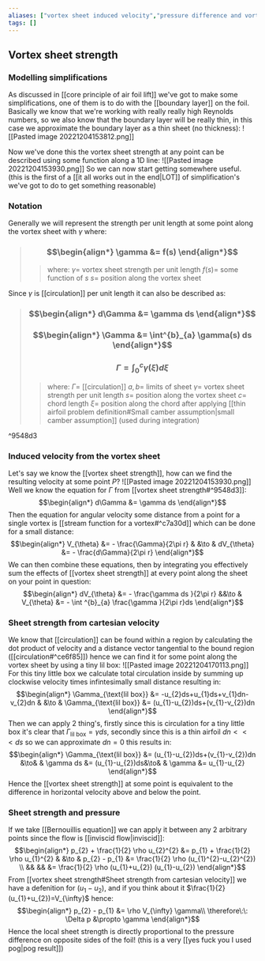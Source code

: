 ```yaml
---
aliases: ["vortex sheet induced velocity","pressure difference and vortex sheet strength"]
tags: []
---
```


## Vortex sheet strength
### Modelling simplifications
As discussed in [[core principle of air foil lift]] we've got to make some simplifications, one of them is to do with the [[boundary layer]] on the foil. Basically we know that we're working with really really high Reynolds numbers, so we also know that the boundary layer will be really thin, in this case we approximate the boundary layer as a thin sheet (no thickness):
![[Pasted image 20221204153812.png]]

Now we've done this the vortex sheet strength at any point can be described using some function along a 1D line:
![[Pasted image 20221204153930.png]]
So we can now start getting somewhere useful. (this is the first of a [[it all works out in the end|LOT]] of simplification's we've got to do to get something reasonable)

### Notation

Generally we will represent the strength per unit length at some point along the vortex sheet with $\gamma$ where:

> ### $$\begin{align*} \gamma  &= f(s)  \end{align*}$$
>> where:
>> $\gamma=$ vortex sheet strength per unit length
>> $f(s)=$ some function of $s$
>> $s=$ position along the vortex sheet

Since $\gamma$ is [[circulation]] per unit length it can also be described as:

> ### $$\begin{align*} d\Gamma &=   \gamma  ds  \end{align*}$$
> ### $$\begin{align*} \Gamma &= \int^{b}_{a} \gamma(s) ds  \end{align*}$$
> ### $$ \Gamma = \int^{c}_{0} \gamma(\xi) d\xi $$
>> where:
>> $\Gamma=$ [[circulation]]
>> $a,b=$ limits of sheet
>> $\gamma=$ vortex sheet strength per unit length
>> $s=$ position along the vortex sheet
>> $c=$ chord length
>> $\xi=$ position along the chord after applying [[thin airfoil problem definition#Small camber assumption|small camber assumption]] (used during integration)

^9548d3

### Induced velocity from the vortex sheet

Let's say we know the [[vortex sheet strength]], how can we find the resulting velocity at some point $P$?
![[Pasted image 20221204153930.png]]
Well we know the equation for $\Gamma$ from [[vortex sheet strength#^9548d3]]:
$$\begin{align*}
d\Gamma &=   \gamma  ds 
\end{align*}$$
Then the equation for angular velocity some distance from a point for a single vortex is [[stream function for a vortex#^c7a30d]] which can be done for a small distance:
$$\begin{align*}
V_{\theta} &=  - \frac{\Gamma}{2\pi r} & &\to & dV_{\theta} &=  - \frac{d\Gamma}{2\pi r}
\end{align*}$$
We can then combine these equations, then by integrating you effectively sum the effects of [[vortex sheet strength]] at every point along the sheet on your point in question:
$$\begin{align*}
 dV_{\theta} &=  - \frac{\gamma  ds }{2\pi r}  &&\to & V_{\theta} &=  - \int ^{b}_{a} \frac{\gamma  }{2\pi r}ds
\end{align*}$$

### Sheet strength from cartesian velocity
We know that [[circulation]] can be found within a region by calculating the dot product of velocity and a distance vector tangential to the bound region ([[circulation#^ce6f85]]) hence we can find it for some point along the vortex sheet by using a tiny lil box:
![[Pasted image 20221204170113.png]]
For this tiny little box we calculate total circulation inside by summing up clockwise velocity times infintesimally small distance resulting in:
$$\begin{align*}
\Gamma_{\text{lil box}} &= -u_{2}ds+u_{1}ds+v_{1}dn-v_{2}dn & &\to & \Gamma_{\text{lil box}} &= (u_{1}-u_{2})ds+(v_{1}-v_{2})dn
\end{align*}$$
Then we can apply 2 thing's, firstly since this is circulation for a tiny little box it's clear that $\Gamma_{\text{lil box}}=\gamma ds$, secondly since this is a thin airfoil $dn<<<ds$ so we can approximate $dn=0$ this results in:
$$\begin{align*}
\Gamma_{\text{lil box}} &= (u_{1}-u_{2})ds+(v_{1}-v_{2})dn &\to& & \gamma ds &= (u_{1}-u_{2})ds&\to& & \gamma &= u_{1}-u_{2}
\end{align*}$$
Hence the [[vortex sheet strength]] at some point is equivalent to the difference in horizontal velocity above and below the point.

### Sheet strength and pressure
If we take [[Bernouillis equation]] we can apply it between any 2 arbitrary points since the flow is [[inviscid flow|inviscid]]:
$$\begin{align*}
p_{2} + \frac{1}{2} \rho u_{2}^{2} &=  p_{1} + \frac{1}{2} \rho u_{1}^{2} & &\to & p_{2} - p_{1}  &= \frac{1}{2} \rho (u_{1}^{2}-u_{2}^{2}) \\
&& &&  &= \frac{1}{2} \rho (u_{1}+u_{2}) (u_{1}-u_{2}) 
\end{align*}$$
From [[vortex sheet strength#Sheet strength from cartesian velocity]] we have a defenition for $(u_{1}-u_{2})$, and if you think about it $\frac{1}{2}(u_{1}+u_{2})=V_{\infty}$ hence:
$$\begin{align*}
p_{2} - p_{1} &= \rho V_{\infty} \gamma\\
\therefore\:\: \Delta p &\propto \gamma
\end{align*}$$
Hence the local sheet strength is directly proportional to the pressure difference on opposite sides of the foil! (this is a very [[yes fuck you I used pog|pog result]])